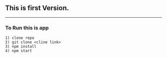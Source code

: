 ## This is first Version.

---

### To Run this is app


````
1) clone repo
2) git clone <cline link>
3) npm install
4) npm start
````

